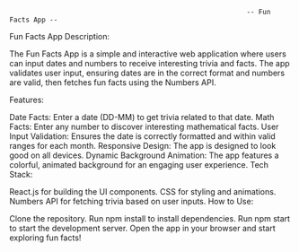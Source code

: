                                                                -- Fun Facts App --





Fun Facts App
Description:

The Fun Facts App is a simple and interactive web application where users can input dates and numbers to receive interesting trivia and facts. The app validates user input, ensuring dates are in the correct format and numbers are valid, then fetches fun facts using the Numbers API.

Features:

Date Facts: Enter a date (DD-MM) to get trivia related to that date.
Math Facts: Enter any number to discover interesting mathematical facts.
User Input Validation: Ensures the date is correctly formatted and within valid ranges for each month.
Responsive Design: The app is designed to look good on all devices.
Dynamic Background Animation: The app features a colorful, animated background for an engaging user experience.
Tech Stack:

React.js for building the UI components.
CSS for styling and animations.
Numbers API for fetching trivia based on user inputs.
How to Use:

Clone the repository.
Run npm install to install dependencies.
Run npm start to start the development server.
Open the app in your browser and start exploring fun facts!
